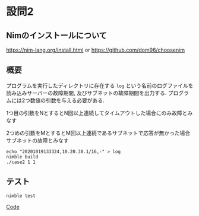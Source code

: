 # 設問2

## Nimのインストールについて

https://nim-lang.org/install.html
or
https://github.com/dom96/choosenim

## 概要

プログラムを実行したディレクトリに存在する ```log``` という名前のログファイルを読み込みサーバーの故障期間, 及びサブネットの故障期間を出力する.
プログラムには2つ数値の引数を与える必要がある.

1つ目の引数をNとするとN回以上連続してタイムアウトした場合にのみ故障とみなす

2つめの引数をMとするとM回以上連続であるサブネットで応答が無かった場合サブネットの故障とみなす

```
echo "20201019133324,10.20.30.1/16,-" > log
nimble build
./case2 1 1
```

## テスト

```
nimble test
```

[Code](https://github.com/fox0430/fixpoint-exam/blob/main/case4/tests/tcase4.nim)
